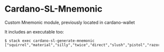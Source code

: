 # Cardano-SL-Mnemonic

Custom Mnemonic module, previously located in cardano-wallet

It includes an executable too:
```shell
$ stack exec cardano-sl-generate-mnemonic
["squirrel","material","silly","twice","direct","slush","pistol","razor","become","junk","kingdom","flee"]
```
